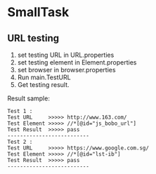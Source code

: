 # SmallTask


## URL testing
1. set testing URL in URL.properties
2. set testing element in Element.properties
3. set browser in browser.properties
4. Run main.TestURL
5. Get testing result.

Result sample: 

    Test 1 :
    Test URL     >>>>> http://www.163.com/
    Test Element >>>>> //*[@id="js_bobo_url"]
    Test Result  >>>>> pass
    --------------------------
    Test 2 :
    Test URL     >>>>> https://www.google.com.sg/
    Test Element >>>>> //*[@id="lst-ib"]
    Test Result  >>>>> pass
    --------------------------
